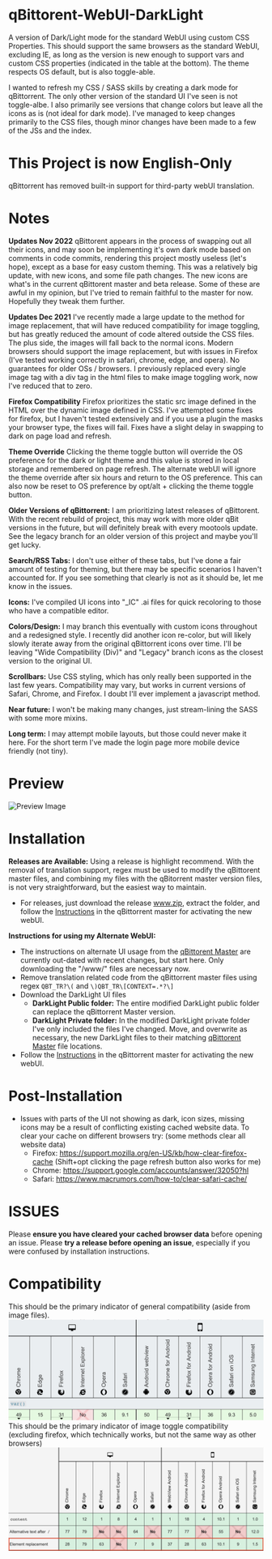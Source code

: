 # qBittorent-WebUI-DarkLight
A version of Dark/Light mode for the standard WebUI using custom CSS Properties. This should support the same browsers as the standard WebUI, excluding IE, as long as the version is new enough to support vars and custom CSS properties (indicated in the table at the bottom). The theme respects OS default, but is also toggle-able. 

I wanted to refresh my CSS / SASS skills by creating a dark mode for qBittorrent. The only other version of the standard UI I've seen is not toggle-albe. I also primarily see versions that change colors but leave all the icons as is (not ideal for dark mode). I've managed to keep changes primarily to the CSS files, though minor changes have been made to a few of the JSs and the index. 

# This Project is now English-Only
qBittorrent has removed built-in support for third-party webUI translation.

# Notes
**Updates Nov 2022** qBittorent appears in the process of swapping out all their icons, and may soon be implementing it's own dark mode based on comments in code commits, rendering this project mostly useless (let's hope), except as a base for easy custom theming. This was a relatively big update, with new icons, and some file path changes. The new icons are what's in the current qBittorent master and beta release. Some of these are awful in my opinion, but I've tried to remain faithful to the master for now. Hopefully they tweak them further.

**Updates Dec 2021** I've recently made a large update to the method for image replacement, that will have reduced compatibility for image toggling, but has greatly reduced the amount of code altered outside the CSS files. The plus side, the images will fall back to the normal icons. Modern browsers should support the image replacement, but with issues in Firefox (I've tested working correctly in safari, chrome, edge, and opera). No guarantees for older OSs / browsers. I previously replaced every single image tag with a div tag in the html files to make image toggling work, now I've reduced that to zero. 

**Firefox Compatibility** Firefox prioritizes the static src image defined in the HTML over the dynamic image defined in CSS. I've attempted some fixes for firefox, but I haven't tested extensively and if you use a plugin the masks your browser type, the fixes will fail. Fixes have a slight delay in swapping to dark on page load and refresh. 

**Theme Override** Clicking the theme toggle button will override the OS preference for the dark or light theme and this value is stored in local storage and remembered on page refresh. The alternate webUI will ignore the theme override after six hours and return to the OS preference. This can also now be reset to OS preference by opt/alt + clicking the theme toggle button.

**Older Versions of qBittorrent:** I am prioritizing latest releases of qBittorent. With the recent rebuild of project, this may work with more older qBit versions in the future, but will definitely break with every mootools update. See the legacy branch for an older version of this project and maybe you'll get lucky. 

**Search/RSS Tabs:** I don't use either of these tabs, but I've done a fair amount of testing for theming, but there may be specific scenarios I haven't  accounted for. If you see something that clearly is not as it should be, let me know in the issues.

**Icons:** I've compiled UI icons into "_IC" .ai files for quick recoloring to those who have a compatible editor.

**Colors/Design:** I may branch this eventually with custom icons throughout and a redesigned style. I recently did another icon re-color, but will likely slowly iterate away from the original qBittorrent icons over time. I'll be leaving "Wide Compatibility (Div)" and "Legacy" branch icons as the closest version to the original UI.

**Scrollbars:** Use CSS styling, which has only really been supported in the last few years. Compatibility may vary, but works in current versions of Safari, Chrome, and Firefox. I doubt I'll ever implement a javascript method.

**Near future:** I won't be making many changes, just stream-lining the SASS with some more mixins. 

**Long term:** I may attempt mobile layouts, but those could never make it here. For the short term I've made the login page more mobile device friendly (not tiny). 

# Preview
![Preview Image](https://github.com/raylanser/DarkLight-qBittorent-WebUI/blob/default/preview.png)

# Installation
**Releases are Available:** Using a release is highlight recommend. With the removal of translation support, regex must be used to modify the qBittorent master files, and combining my files with the qBitorrent master version files, is not very straightforward, but the easiest way to maintain. 
* For releases, just download the release www.zip, extract the folder, and follow the [Instructions](https://github.com/qbittorrent/qBittorrent/wiki/Alternate-WebUI-usage) in the qBittorrent master for activating the new webUI.

**Instructions for using my Alternate WebUI:**
* The instructions on alternate UI usage from the [qBittorent Master](https://github.com/qbittorrent/qBittorrent/wiki/Developing-alternate-WebUIs-(WIP)) are currently out-dated with recent changes, but start here. Only downloading the "/www/" files are necessary now.
* Remove translation related code from the qBittorrent master files using regex `QBT_TR?\(` and `\)QBT_TR\[CONTEXT=.*?\]`
* Download the DarkLight UI files
	* **DarkLight Public folder:** The entire modified DarkLight public folder can replace the qBittorrent Master version.
	* **DarkLight Private folder:** In the modified DarkLight private folder I've only included the files I've changed. Move, and overwrite as necessary, the new DarkLight files to their matching [qBittorent Master](https://github.com/qbittorrent/qBittorrent/wiki/Developing-alternate-WebUIs-(WIP)) file locations.
* Follow the [Instructions](https://github.com/qbittorrent/qBittorrent/wiki/Alternate-WebUI-usage) in the qBittorrent master for activating the new webUI.

# Post-Installation
* Issues with parts of the UI not showing as dark, icon sizes, missing icons may be a result of conflicting existing cached website data. To clear your cache on different browsers try: (some methods clear all website data)
	* Firefox: https://support.mozilla.org/en-US/kb/how-clear-firefox-cache (Shift+opt clicking the page refresh button also works for me)
	* Chrome: https://support.google.com/accounts/answer/32050?hl
	* Safari: https://www.macrumors.com/how-to/clear-safari-cache/

# ISSUES
Please **ensure you have cleared your cached browser data** before opening an issue. 
Please **try a release before opening an issue**, especially if you were confused by installation instructions.

# Compatibility
This should be the primary indicator of general compatibility (aside from image files).
![Preview image](https://github.com/crash0verride11/DarkLight-qBittorent-WebUI/blob/default/compatibility.png)
This should be the primary indicator of image toggle compatibility (excluding firefox, which technically works, but not the same way as other browsers)
![Preview image](https://github.com/crash0verride11/DarkLight-qBittorent-WebUI/blob/default/compatability2.png)
